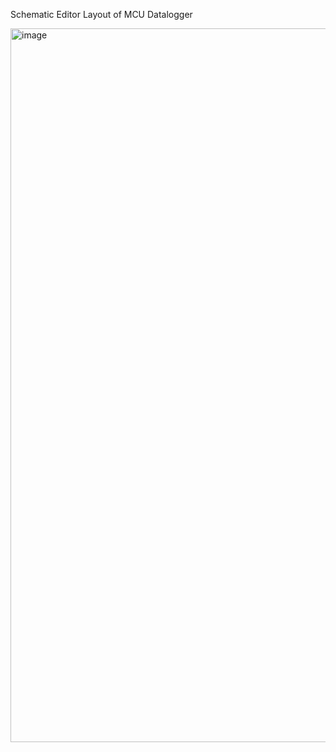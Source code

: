 Schematic Editor Layout of MCU Datalogger

<img width="1664" height="1142" alt="image" src="https://github.com/user-attachments/assets/e4870be6-35d4-478b-8a0c-dba3016ce609" />

